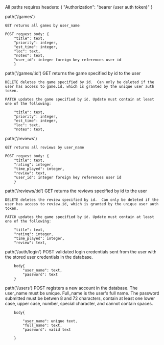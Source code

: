  All paths requires headers: { 
        "Authorization": "bearer (user auth token)" 
        }
 
 
 path('/games')
 
    GET returns all games by user_name
    
    POST request body: { 
        "title": text, 
        "priority": integer, 
        "est_time": integer, 
        "loc": text, 
        "notes": text, 
        "user_id": integer foreign key references user id
        }

path('/games/:id')
    GET returns the game specified by id to the user

    DELETE deletes the game specified by id.  Can only be deleted if the user has access to game.id, which is granted by the unique user auth token.

    PATCH updates the game specified by id. Update must contain at least one of the following:  

        "title": text, 
        "priority": integer, 
        "est_time": integer, 
        "loc": text, 
        "notes": text, 


path('/reviews')
 
    GET returns all reviews by user_name
    
    POST request body: { 
        "title": text, 
        "rating": integer, 
        "time_played": integer, 
        "review": text, 
        "user_id": integer foreign key references user id
        }

path('/reviews/:id')
    GET returns the reviews specified by id to the user

    DELETE deletes the review specified by id.  Can only be deleted if the user has access to review.id, which is granted by the unique user auth token.

    PATCH updates the game specified by id. Update must contain at least one of the following:  

        "title": text, 
        "rating": integer, 
        "time_played": integer, 
        "review": text, 

path('/auth/login')
    POST validated login credentials sent from the user with the stored user credentials in the database.
    
        body{
            "user_name": text,
            "password": text  
        }

path('/users')
    POST registers a new account in the database.  The user_name must be unique.  Full_name is the user's full name.  The password submitted must be betwen 8 and 72 characters, contain at least one lower case, upper case, number, special character, and cannot contain spaces.

        body{

            "user_name": unique text,
            "full_name": text,
            "password": valid text

        }